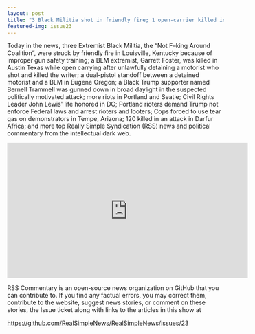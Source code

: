 ```yaml
---
layout: post
title: "3 Black Militia shot in friendly fire; 1 open-carrier killed in Austin; Trump supporter murdered."
featured-img: issue23
---
```


Today in the news, three Extremist Black Militia, the “Not F–king Around Coalition”, were struck by friendly fire in Louisville, Kentucky because of improper gun safety training; a BLM extremist, Garrett Foster, was killed in Austin Texas while open carrying after unlawfully detaining a motorist who shot and killed the writer; a dual-pistol standoff between a detained motorist and a BLM in Eugene Oregon; a Black Trump supporter named Bernell Trammell was gunned down in broad daylight in the suspected politically motivated attack; more riots in Portland and Seatle; Civil Rights Leader John Lewis' life honored in DC; Portland rioters demand Trump not enforce Federal laws and arrest rioters and looters; Cops forced to use tear gas on demonstrators in Tempe, Arizona; 120 killed in an attack in Darfur Africa; and more top Really Simple Syndication (RSS) news and political commentary from the intellectual dark web.

<iframe width="560" height="315" src="https://www.youtube.com/embed/wBtrniIFnF0" frameborder="0" allow="accelerometer; autoplay; encrypted-media; gyroscope; picture-in-picture" allowfullscreen></iframe>

RSS Commentary is an open-source news organization on GitHub that you can contribute to. If you find any factual errors, you may correct them, contribute to the website, suggest news stories, or comment on these stories, the Issue ticket along with links to the articles in this show at 

<https://github.com/RealSimpleNews/RealSimpleNews/issues/23>
